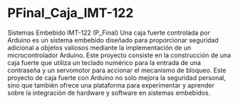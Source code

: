 # PFinal_Caja_IMT-122
Sistemas Embebido IMT-122 (P_Final)
Una caja fuerte controlada por Arduino es un sistema embebido diseñado para proporcionar seguridad adicional a objetos valiosos mediante la implementación de un microcontrolador Arduino. 
Este proyecto consiste en la construcción de una caja fuerte que utiliza un teclado numérico para la entrada de una contraseña y un servomotor para accionar el mecanismo de bloqueo.
Este proyecto de caja fuerte con Arduino no solo mejora la seguridad personal, sino que también ofrece una plataforma para experimentar y aprender sobre la integración de hardware y software en sistemas embebidos. 
